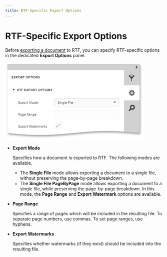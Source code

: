 ```yaml
---
title: RTF-Specific Export Options
---
```

# RTF-Specific Export Options
Before [exporting a document](../../../../../interface-elements-for-web/articles/document-viewer/html5-document-viewer/exporting/export-a-document.md) to RTF, you can specify RTF-specific options in the dedicated **Export Options** panel.

![EUD_HTML5DV_RtfExportOptions](../../../../images/Img121805.png)
* **Export Mode**
	
	Specifies how a document is exported to RTF. The following modes are available.
	* The **Single File** mode allows exporting a document to a single file, without preserving the page-by-page breakdown.
	* The **Single File PageByPage** mode allows exporting a document to a single file, while preserving the page-by-page breakdown. In this mode, the **Page Range** and **Export Watermark** options are available.
* **Page Range**
	
	Specifies a range of pages which will be included in the resulting file. To separate page numbers, use commas. To set page ranges, use hyphens.
* **Export Watermarks**
	
	Specifies whether watermarks (if they exist) should be included into the resulting file.